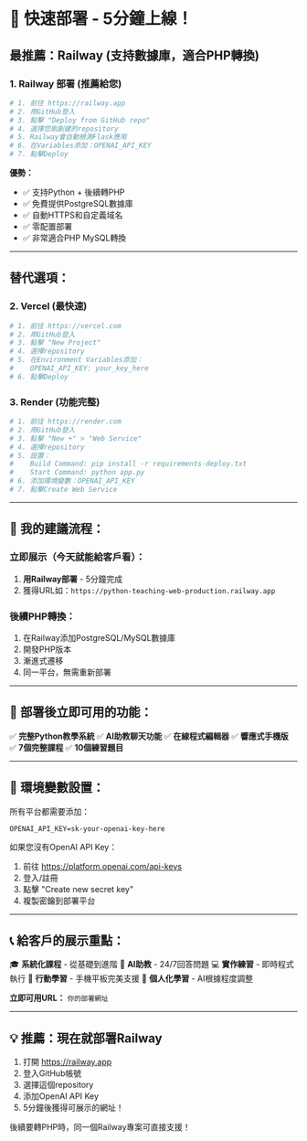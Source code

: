 # 🚀 快速部署 - 5分鐘上線！

## 最推薦：Railway (支持數據庫，適合PHP轉換)

### 1. Railway 部署 (推薦給您)
```bash
# 1. 前往 https://railway.app
# 2. 用GitHub登入
# 3. 點擊 "Deploy from GitHub repo"
# 4. 選擇您剛創建的repository
# 5. Railway會自動檢測Flask應用
# 6. 在Variables添加：OPENAI_API_KEY
# 7. 點擊Deploy
```

**優勢：**
- ✅ 支持Python + 後續轉PHP
- ✅ 免費提供PostgreSQL數據庫  
- ✅ 自動HTTPS和自定義域名
- ✅ 零配置部署
- ✅ 非常適合PHP MySQL轉換

---

## 替代選項：

### 2. Vercel (最快速)
```bash
# 1. 前往 https://vercel.com
# 2. 用GitHub登入
# 3. 點擊 "New Project"
# 4. 選擇repository
# 5. 在Environment Variables添加：
#    OPENAI_API_KEY: your_key_here
# 6. 點擊Deploy
```

### 3. Render (功能完整)
```bash
# 1. 前往 https://render.com  
# 2. 用GitHub登入
# 3. 點擊 "New +" > "Web Service"
# 4. 選擇repository
# 5. 設置：
#    Build Command: pip install -r requirements-deploy.txt
#    Start Command: python app.py
# 6. 添加環境變數：OPENAI_API_KEY
# 7. 點擊Create Web Service
```

---

## 🎯 我的建議流程：

### 立即展示（今天就能給客戶看）：
1. **用Railway部署** - 5分鐘完成
2. 獲得URL如：`https://python-teaching-web-production.railway.app`

### 後續PHP轉換：
1. 在Railway添加PostgreSQL/MySQL數據庫
2. 開發PHP版本
3. 漸進式遷移
4. 同一平台，無需重新部署

---

## 📱 部署後立即可用的功能：

✅ **完整Python教學系統**
✅ **AI助教聊天功能** 
✅ **在線程式編輯器**
✅ **響應式手機版**
✅ **7個完整課程**
✅ **10個練習題目**

---

## 🔧 環境變數設置：

所有平台都需要添加：
```
OPENAI_API_KEY=sk-your-openai-key-here
```

如果您沒有OpenAI API Key：
1. 前往 https://platform.openai.com/api-keys
2. 登入/註冊
3. 點擊 "Create new secret key"
4. 複製密鑰到部署平台

---

## 📞 給客戶的展示重點：

🎓 **系統化課程** - 從基礎到進階
🤖 **AI助教** - 24/7回答問題
💻 **實作練習** - 即時程式執行
📱 **行動學習** - 手機平板完美支援
🎯 **個人化學習** - AI根據程度調整

**立即可用URL：** `你的部署網址`

---

## 💡 推薦：現在就部署Railway

1. 打開 https://railway.app
2. 登入GitHub帳號
3. 選擇這個repository
4. 添加OpenAI API Key
5. 5分鐘後獲得可展示的網址！

後續要轉PHP時，同一個Railway專案可直接支援！ 